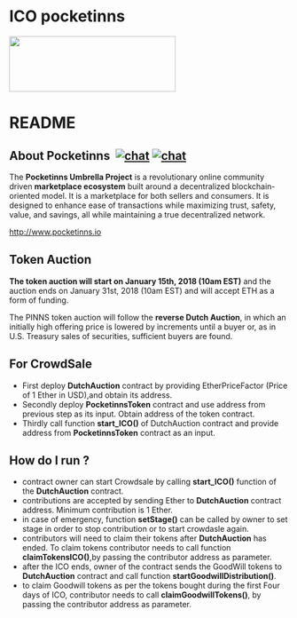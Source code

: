 ﻿# ICO pocketinns #

<img src="https://pocketinns.io/img/logo.png" width="300" height="100"/>


# README #
## About Pocketinns  [![chat](https://img.shields.io/badge/chat%20on-slack-green.svg)](http://www.slack.com)   [![chat](https://img.shields.io/badge/chat%20on-telegram-green.svg)](http://www.telegram.org)



The **Pocketinns Umbrella Project** is a revolutionary online community driven **marketplace ecosystem** built around a decentralized blockchain-oriented model. It is a marketplace for both sellers and consumers. It is designed to enhance ease of transactions while maximizing trust, safety, value, and savings, all while maintaining a true decentralized network.

http://www.pocketinns.io



## Token Auction
**The token auction will start on January 15th, 2018 (10am EST)** and the auction ends on January 31st, 2018 (10am EST) and will accept ETH as a form of funding.

The PINNS token auction will follow the **reverse Dutch Auction**, in which an initially high offering price is lowered by increments until a buyer or, as in U.S. Treasury sales of securities, sufficient buyers are found.
## For CrowdSale
* First deploy **DutchAuction** contract by providing EtherPriceFactor (Price of 1 Ether in USD),and obtain its address.
* Secondly deploy **PocketinnsToken** contract and use address from previous step as its input. Obtain address of the token contract.
* Thirdly call function **start_ICO()** of DutchAuction contract and provide address from **PocketinnsToken** contract as an input.
## How do I run ? 
* contract owner can start Crowdsale by calling **start_ICO()** function of the **DutchAuction** contract.
* contributions are accepted by sending Ether to **DutchAuction** contract address. Minimum contribution is 1 Ether.
* in case of emergency, function **setStage()** can be called by owner to set stage in order to stop contribution or to start crowdasle again.
* contributors will need to claim their tokens after **DutchAuction** has ended. To claim tokens contributor needs to call function **claimTokensICO()**,by passing the contributor address as parameter.
* after the ICO ends, owner of the contract sends the GoodWill tokens to **DutchAuction** contract and call function **startGoodwillDistribution()**.
* to claim Goodwill tokens as per the tokens bought during the first Four days of ICO, contributor needs to call **claimGoodwillTokens()**, by passing the contributor address as parameter. 
